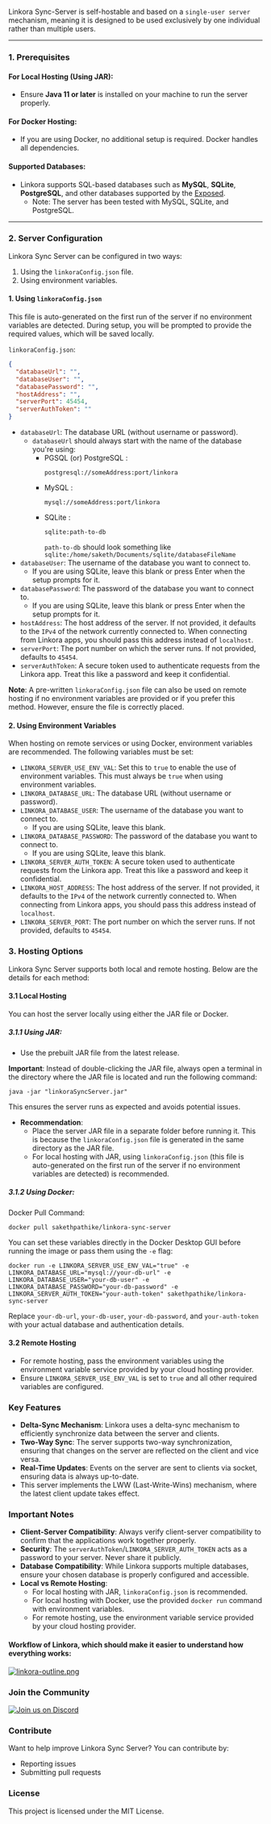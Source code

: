 Linkora Sync-Server is self-hostable and based on a `single-user server` mechanism, meaning it is designed to be used
exclusively by one individual rather than multiple users.

---

### 1. Prerequisites

#### For Local Hosting (Using JAR):

- Ensure **Java 11 or later** is installed on your machine to run the server properly.

#### For Docker Hosting:

- If you are using Docker, no additional setup is required. Docker handles all dependencies.

#### Supported Databases:

- Linkora supports SQL-based databases such as **MySQL**, **SQLite**, **PostgreSQL**, and other databases supported by
  the [Exposed](https://github.com/JetBrains/Exposed?tab=readme-ov-file#supported-databases).
  - Note: The server has been tested with MySQL, SQLite, and PostgreSQL.

---

### 2. Server Configuration

Linkora Sync Server can be configured in two ways:

1. Using the `linkoraConfig.json` file.
2. Using environment variables.

#### 1. Using `linkoraConfig.json`

This file is auto-generated on the first run of the server if no environment variables are detected. During setup, you
will be prompted to provide the required values, which will be saved locally.

`linkoraConfig.json`:

```json
{
  "databaseUrl": "",
  "databaseUser": "",
  "databasePassword": "",
  "hostAddress": "",
  "serverPort": 45454,
  "serverAuthToken": ""
}
```

- `databaseUrl`: The database URL (without username or password).
  - `databaseUrl` should always start with the name of the database you're using:
    - PGSQL (or) PostgreSQL :
      ```
      postgresql://someAddress:port/linkora
      ``` 
    - MySQL :
      ```
      mysql://someAddress:port/linkora
      ``` 
    - SQLite :
      ```
      sqlite:path-to-db
      ``` 
      `path-to-db` should look something like `sqlite:/home/saketh/Documents/sqlite/databaseFileName`
- `databaseUser`: The username of the database you want to connect to.
  - If you are using SQLite, leave this blank or press Enter when the setup prompts for it.
- `databasePassword`: The password of the database you want to connect to.
  - If you are using SQLite, leave this blank or press Enter when the setup prompts for it.
- `hostAddress`: The host address of the server. If not provided, it defaults to the `IPv4` of the network currently connected to. When connecting from Linkora apps, you should pass this address instead of `localhost`.
- `serverPort`: The port number on which the server runs. If not provided, defaults to `45454`.
- `serverAuthToken`: A secure token used to authenticate requests from the Linkora app. Treat this like a password and
  keep it confidential.


**Note**: A pre-written `linkoraConfig.json` file can also be used on remote hosting if no environment variables are
  provided or if you prefer this method. However, ensure the file is correctly placed.

#### 2. Using Environment Variables

When hosting on remote services or using Docker, environment variables are recommended. The following variables must be
set:

- `LINKORA_SERVER_USE_ENV_VAL`: Set this to `true` to enable the use of environment variables. This must always be `true` when using environment variables.
- `LINKORA_DATABASE_URL`: The database URL (without username or password).
- `LINKORA_DATABASE_USER`: The username of the database you want to connect to.
  - If you are using SQLite, leave this blank.
- `LINKORA_DATABASE_PASSWORD`: The password of the database you want to connect to.
  - If you are using SQLite, leave this blank.
- `LINKORA_SERVER_AUTH_TOKEN`: A secure token used to authenticate requests from the Linkora app. Treat this like a
  password and
  keep it confidential.
- `LINKORA_HOST_ADDRESS`: The host address of the server. If not provided, it defaults to the `IPv4` of the network currently connected to. When connecting from Linkora apps, you should pass this address instead of `localhost`.
- `LINKORA_SERVER_PORT`: The port number on which the server runs. If not provided, defaults to `45454`.

### 3. Hosting Options

Linkora Sync Server supports both local and remote hosting. Below are the details for each method:

#### 3.1 Local Hosting

You can host the server locally using either the JAR file or Docker.

##### 3.1.1 Using JAR:

- Use the prebuilt JAR file from the latest release.

**Important**: Instead of double-clicking the JAR file, always open a terminal in the directory where the JAR file is
located and run the following command:

```
java -jar "linkoraSyncServer.jar"
```

This ensures the server runs as expected and avoids potential issues.

- **Recommendation**:
  - Place the server JAR file in a separate folder before running it. This is because the `linkoraConfig.json` file is
    generated in the same directory as the JAR file.
  - For local hosting with JAR, using `linkoraConfig.json` (this file is auto-generated on the first run of the server
    if no environment variables are detected) is recommended.

##### 3.1.2 Using Docker:

Docker Pull Command:

```
docker pull sakethpathike/linkora-sync-server
```

You can set these variables directly in the Docker Desktop GUI before running the image or pass them using the `-e` flag:

```
docker run -e LINKORA_SERVER_USE_ENV_VAL="true" -e LINKORA_DATABASE_URL="mysql://your-db-url" -e LINKORA_DATABASE_USER="your-db-user" -e LINKORA_DATABASE_PASSWORD="your-db-password" -e LINKORA_SERVER_AUTH_TOKEN="your-auth-token" sakethpathike/linkora-sync-server
```

Replace `your-db-url`, `your-db-user`, `your-db-password`, and `your-auth-token` with your actual database and
authentication details.

#### 3.2 Remote Hosting

- For remote hosting, pass the environment variables using the environment variable service provided by your cloud
  hosting provider.
- Ensure `LINKORA_SERVER_USE_ENV_VAL` is set to `true` and all other required variables are configured.

### Key Features

- **Delta-Sync Mechanism**: Linkora uses a delta-sync mechanism to efficiently synchronize data between the server and
  clients.
- **Two-Way Sync**: The server supports two-way synchronization, ensuring that changes on the server are reflected on
  the client and vice versa.
- **Real-Time Updates**: Events on the server are sent to clients via socket, ensuring data is always up-to-date.
- This server implements the LWW (Last-Write-Wins) mechanism, where the latest client update takes effect.

### Important Notes

- **Client-Server Compatibility**: Always verify client-server compatibility to confirm that the applications work
  together properly.
- **Security**: The `serverAuthToken`/`LINKORA_SERVER_AUTH_TOKEN` acts as a password to your server. Never share it
  publicly.
- **Database Compatibility**: While Linkora supports multiple databases, ensure your chosen database is properly
  configured and accessible.
- **Local vs Remote Hosting**:
  - For local hosting with JAR, `linkoraConfig.json` is recommended.
  - For local hosting with Docker, use the provided `docker run` command with environment variables.
  - For remote hosting, use the environment variable service provided by your cloud hosting provider.

#### Workflow of Linkora, which should make it easier to understand how everything works:

<a href="https://github.com/user-attachments/assets/bb2d9b7e-92c4-41ed-82d3-ad821cc65638" onclick="window.open(this.href, '_blank'); return false;">
  <img alt="linkora-outline.png" src="https://github.com/user-attachments/assets/bb2d9b7e-92c4-41ed-82d3-ad821cc65638" style="max-width: 100%; height: auto;">
</a>

### Join the Community

[![Join us on Discord](https://discord.com/api/guilds/1214971383352664104/widget.png?style=banner2)](https://discord.gg/ZDBXNtv8MD)

### Contribute

Want to help improve Linkora Sync Server? You can contribute by:

- Reporting issues
- Submitting pull requests

### License

This project is licensed under the MIT License.